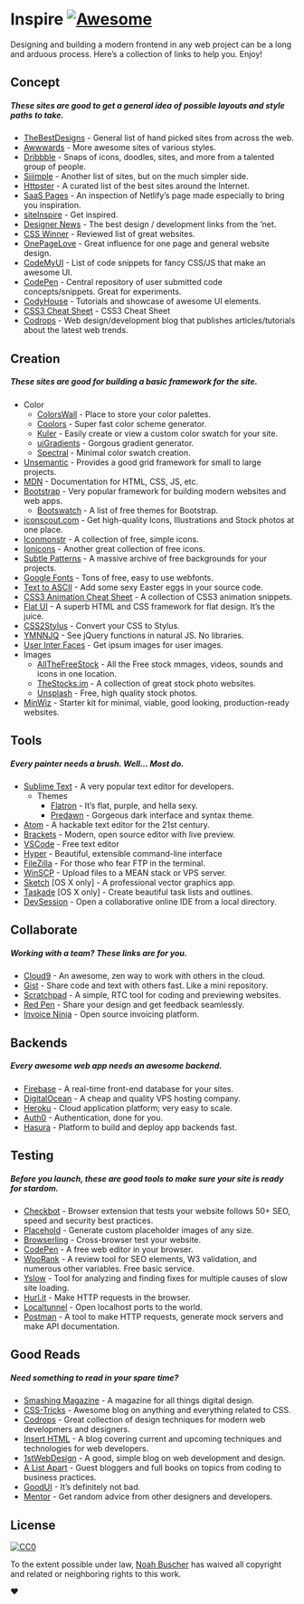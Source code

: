 Inspire [![Awesome](https://cdn.rawgit.com/sindresorhus/awesome/d7305f38d29fed78fa85652e3a63e154dd8e8829/media/badge.svg)](https://github.com/sindresorhus/awesome)
===================================================================================================================================================================

Designing and building a modern frontend in any web project can be a long and arduous process. Here’s a collection of links to help you. Enjoy!

Concept
-------

##### These sites are good to get a general idea of possible layouts and style paths to take.

-   [TheBestDesigns](https://www.thebestdesigns.com/) - General list of hand picked sites from across the web.
-   [Awwwards](http://www.awwwards.com/) - More awesome sites of various styles.
-   [Dribbble](https://dribbble.com/) - Snaps of icons, doodles, sites, and more from a talented group of people.
-   [Siiimple](https://siiimple.com/) - Another list of sites, but on the much simpler side.
-   [Httpster](http://httpster.net/) - A curated list of the best sites around the Internet.
-   [SaaS Pages](https://saaspages.xyz) - An inspection of Netlify’s page made especially to bring you inspiration.
-   [siteInspire](http://www.siteinspire.com/) - Get inspired.
-   [Designer News](https://www.designernews.co/) - The best design / development links from the ’net.
-   [CSS Winner](http://www.csswinner.com/) - Reviewed list of great websites.
-   [OnePageLove](https://onepagelove.com/) - Great influence for one page and general website design.
-   [CodeMyUI](https://codemyui.com/) - List of code snippets for fancy CSS/JS that make an awesome UI.
-   [CodePen](http://codepen.io/) - Central repository of user submitted code concepts/snippets. Great for experiments.
-   [CodyHouse](https://codyhouse.co/) - Tutorials and showcase of awesome UI elements.
-   [CSS3 Cheat Sheet](http://www.justinaguilar.com/animations/#) - CSS3 Cheat Sheet
-   [Codrops](https://tympanus.net/codrops/) - Web design/development blog that publishes articles/tutorials about the latest web trends.

Creation
--------

##### These sites are good for building a basic framework for the site.

-   Color
    -   [ColorsWall](https://colorswall.com/) - Place to store your color palettes.
    -   [Coolors](https://coolors.co/) - Super fast color scheme generator.
    -   [Kuler](https://color.adobe.com/) - Easily create or view a custom color swatch for your site.
    -   [uiGradients](https://uigradients.com/) - Gorgous gradient generator.
    -   [Spectral](http://jxnblk.com/Spectral/) - Minimal color swatch creation.
-   [Unsemantic](http://unsemantic.com) - Provides a good grid framework for small to large projects.
-   [MDN](https://developer.mozilla.org) - Documentation for HTML, CSS, JS, etc.
-   [Bootstrap](http://getbootstrap.com) - Very popular framework for building modern websites and web apps.
    -   [Bootswatch](http://bootswatch.com) - A list of free themes for Bootstrap.
-   [iconscout.com](https://iconscout.com) - Get high-quality Icons, Illustrations and Stock photos at one place.
-   [Iconmonstr](http://iconmonstr.com) - A collection of free, simple icons.
-   [Ionicons](http://ionicons.com) - Another great collection of free icons.
-   [Subtle Patterns](http://subtlepatterns.com) - A massive archive of free backgrounds for your projects.
-   [Google Fonts](https://www.google.com/fonts) - Tons of free, easy to use webfonts.
-   [Text to ASCII](http://patorjk.com/software/taag/#p=display&f=Graffiti&t=Type%20Something%20) - Add some sexy Easter eggs in your source code.
-   [CSS3 Animation Cheat Sheet](http://www.justinaguilar.com/animations/) - A collection of CSS3 animation snippets.
-   [Flat UI](http://designmodo.github.io/Flat-UI/) - A superb HTML and CSS framework for flat design. It’s the juice.
-   [CSS2Stylus](http://css2stylus.com) - Convert your CSS to Stylus.
-   [YMNNJQ](http://youmightnotneedjquery.com) - See jQuery functions in natural JS. No libraries.
-   [User Inter Faces](http://uifaces.com) - Get ipsum images for user images.
-   Images
    -   [AllTheFreeStock](http://allthefreestock.com/) - All the Free stock mmages, videos, sounds and icons in one location.
    -   [TheStocks.im](http://thestocks.im) - A collection of great stock photo websites.
    -   [Unsplash](https://unsplash.com) - Free, high quality stock photos.
-   [MinWiz](https://minwiz.com/) - Starter kit for minimal, viable, good looking, production-ready websites.

Tools
-----

##### Every painter needs a brush. Well… Most do.

-   [Sublime Text](https://www.sublimetext.com) - A very popular text editor for developers.
    -   Themes
        -   [Flatron](https://github.com/noahbuscher/Flatron) - It’s flat, purple, and hella sexy.
        -   [Predawn](https://github.com/jamiewilson/predawn) - Gorgeous dark interface and syntax theme.
-   [Atom](https://atom.io) - A hackable text editor for the 21st century.
-   [Brackets](http://brackets.io/) - Modern, open source editor with live preview.
-   [VSCode](https://code.visualstudio.com/) - Free text editor
-   [Hyper](https://hyper.is) - Beautiful, extensible command-line interface
-   [FileZilla](https://filezilla-project.org) - For those who fear FTP in the terminal.
-   [WinSCP](http://winscp.net) - Upload files to a MEAN stack or VPS server.
-   [Sketch](http://www.sketchapp.com/) \[OS X only\] - A professional vector graphics app.
-   [Taskade](https://www.taskade.com/) \[OS X only\] - Create beautiful task lists and outlines.
-   [DevSession](https://devsession.js.org/) - Open a collaborative online IDE from a local directory.

Collaborate
-----------

##### Working with a team? These links are for you.

-   [Cloud9](https://c9.io) - An awesome, zen way to work with others in the cloud.
-   [Gist](https://gist.github.com) - Share code and text with others fast. Like a mini repository.
-   [Scratchpad](http://scratchpad.io) - A simple, RTC tool for coding and previewing websites.
-   [Red Pen](https://redpen.io) - Share your design and get feedback seamlessly.
-   [Invoice Ninja](https://www.invoiceninja.com) - Open source invoicing platform.

Backends
--------

##### Every awesome web app needs an awesome backend.

-   [Firebase](https://www.firebase.com) - A real-time front-end database for your sites.
-   [DigitalOcean](https://www.digitalocean.com/) - A cheap and quality VPS hosting company.
-   [Heroku](https://www.heroku.com) - Cloud application platform; very easy to scale.
-   [Auth0](https://auth0.com/) - Authentication, done for you.
-   [Hasura](https://hasura.io) - Platform to build and deploy app backends fast.

Testing
-------

##### Before you launch, these are good tools to make sure your site is ready for stardom.

-   [Checkbot](https://www.checkbot.io) - Browser extension that tests your website follows 50+ SEO, speed and security best practices.
-   [Placehold](http://placehold.it) - Generate custom placeholder images of any size.
-   [Browserling](https://www.browserling.com/) - Cross-browser test your website.
-   [CodePen](http://codepen.io) - A free web editor in your browser.
-   [WooRank](https://www.woorank.com/) - A review tool for SEO elements, W3 validation, and numerous other variables. Free basic service.
-   [Yslow](http://yslow.org) - Tool for analyzing and finding fixes for multiple causes of slow site loading.
-   [Hurl.it](https://www.hurl.it/) - Make HTTP requests in the browser.
-   [Localtunnel](http://localtunnel.me) - Open localhost ports to the world.
-   [Postman](https://www.getpostman.com/) - A tool to make HTTP requests, generate mock servers and make API documentation.

Good Reads
----------

##### Need something to read in your spare time?

-   [Smashing Magazine](http://www.smashingmagazine.com) - A magazine for all things digital design.
-   [CSS-Tricks](https://css-tricks.com/) - Awesome blog on anything and everything related to CSS.
-   [Codrops](http://tympanus.net/codrops/) - Great collection of design techniques for modern web developmers and designers.
-   [Insert HTML](http://www.inserthtml.com) - A blog covering current and upcoming techniques and technologies for web developers.
-   [1stWebDesign](http://www.1stwebdesigner.com/blog/) - A good, simple blog on web development and design.
-   [A List Apart](http://alistapart.com) - Guest bloggers and full books on topics from coding to business practices.
-   [GoodUI](http://goodui.org) - It’s definitely not bad.
-   [Mentor](http://www.mentor.so/) - Get random advice from other designers and developers.

License
-------

[![CC0](http://i.creativecommons.org/p/zero/1.0/88x31.png)](http://creativecommons.org/publicdomain/zero/1.0/)

To the extent possible under law, [Noah Buscher](http://noahbuscher.com) has waived all copyright and related or neighboring rights to this work.

:heart:
